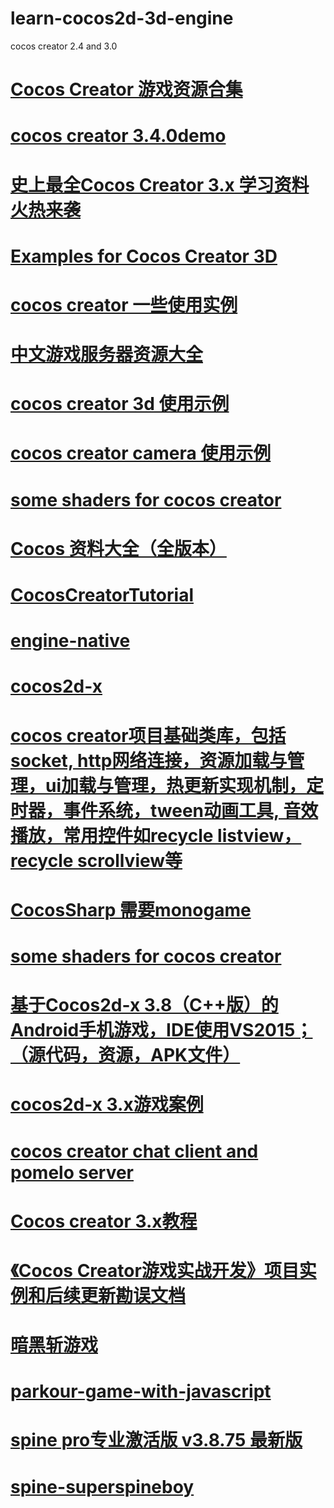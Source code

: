 # learn-cocos2d-3d-engine
cocos creator 2.4 and 3.0
# <a href="https://github.com/Leo501/awesome-CocosCreator">Cocos Creator 游戏资源合集</a>
# <a href="https://github.com/cocos/cocos-awesome-tech-solutions/tree/3.4.0-release/demo">cocos creator 3.4.0demo</a>
# <a href="https://forum.cocos.org/t/topic/122399">史上最全Cocos Creator 3.x 学习资料火热来袭</a>
# <a href="https://github.com/lihuilai/example-3d">Examples for Cocos Creator 3D</a>
# <a href="https://github.com/baiyuwubing/cocos-creator-examples">cocos creator 一些使用实例</a>
# <a href="https://github.com/lihuilai/awesome-gameserver-cn">中文游戏服务器资源大全</a>
# <a href="https://github.com/baiyuwubing/cocos-creator-3d-examples">cocos creator 3d 使用示例</a>
# <a href="https://github.com/baiyuwubing/cocos_creator_camera_demo">cocos creator camera 使用示例</a>
# <a href="https://github.com/lihuilai/ShaderDemos">some shaders for cocos creator</a>
# <a href="https://github.com/lihuilai/Cocos-Resource">Cocos 资料大全（全版本）</a>
# <a href="https://github.com/kennycaiguo/CocosCreatorTutorial">CocosCreatorTutorial</a>
# <a href="https://github.com/kennycaiguo/engine-native">engine-native</a>
# <a href="https://github.com/kennycaiguo/cocos2d-x">cocos2d-x</a>
# <a href="https://github.com/kennycaiguo/cocos_creator_proj_base">cocos creator项目基础类库，包括socket, http网络连接，资源加载与管理，ui加载与管理，热更新实现机制，定时器，事件系统，tween动画工具, 音效播放，常用控件如recycle listview，recycle scrollview等</a>
# <a href="https://github.com/kennycaiguo/CocosSharp">CocosSharp 需要monogame</a>
# <a href="https://github.com/kennycaiguo/ShaderDemos">some shaders for cocos creator</a>
# <a href="https://github.com/kennycaiguo/Archer-cocos2d-x">基于Cocos2d-x 3.8（C++版）的Android手机游戏，IDE使用VS2015；（源代码，资源，APK文件）</a>
# <a href="https://github.com/kennycaiguo/cocos2d-x_FruitandBird">cocos2d-x 3.x游戏案例</a>
# <a href="https://github.com/lihuilai/CocosCreatorChatForPomelo">cocos creator chat client and pomelo server</a>
# <a href="https://github.com/cocos/cocos-docs">Cocos creator 3.x教程</a>
# <a href="https://github.com/manshuoquan/CocosCreatorBook">《Cocos Creator游戏实战开发》项目实例和后续更新勘误文档</a>
# <a href="https://github.com/cocos/cocos-example-dark-slash">暗黑斩游戏</a>
# <a href="https://github.com/dalinaum/chukong-cocos-docs/tree/master/tutorial/framework/html5/parkour-game-with-javascript">parkour-game-with-javascript</a>
# <a href="http://www.downcc.com/soft/496293.html">spine pro专业激活版 v3.8.75 最新版</a>
# <a href="https://github.com/EsotericSoftware/spine-superspineboy">spine-superspineboy</a>
# <a href=""></a>  
# <a href=""></a>
# <a href=""></a>
# <a href=""></a>
# <a href=""></a>
# <a href=""></a>
# <a href=""></a>
# <a href=""></a>
# <a href=""></a>  
